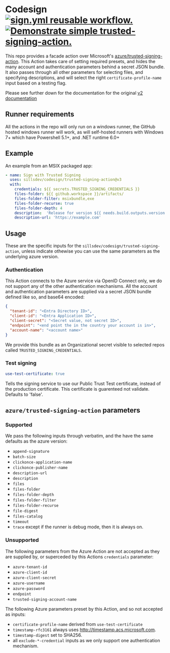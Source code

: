 # Codesign <br/> [![sign.yml reusable workflow.](https://github.com/sillsdev/codesign/actions/workflows/sign-example.yml/badge.svg)](https://github.com/sillsdev/codesign/actions/workflows/sign-example.yml) [![Demonstrate simple trusted-signing-action.](https://github.com/sillsdev/codesign/actions/workflows/sign-trusted-signing-example.yml/badge.svg)](https://github.com/sillsdev/codesign/actions/workflows/sign-trusted-signing-example.yml)

This repo provides a facade action over Microsoft's [azure/trusted-signing-action](https://github.com/Azure/trusted-signing-action). This Action takes care of setting required presets, and hides the many account and authentication parameters behind a secret JSON bundle. It also passes through all other parameters for selecting files, and specifying descriptions, and will select the right `certificate-profile-name` input based on a testing flag.

Please see further down for the documentation for the original [v2 documentation](/README.v2.md)


## Runner requirements

All the actions in the repo will only run on a windows runner, the GitHub hosted windows runner will work, as will self-hosted runners with Windows 7+ which have Powershell 5.1+, and .NET runtime 6.0+

## Example

An example from an MSIX packaged app:
```yaml
- name: Sign with Trusted Signing
  uses: sillsdev/codesign/trusted-signing-action@v3
  with:
    credentials: ${{ secrets.TRUSTED_SIGNING_CREDENTIALS }}
    files-folder: ${{ github.workspace }}/artifacts/
    files-folder-filter: msixbundle,exe
    files-folder-recurse: true
    files-folder-depth: 4
    description:  'Release for version ${{ needs.build.outputs.version }} from branch ${{ github.ref_name }}'
    description-url: 'https://example.com'
```

## Usage

These are the specific inputs for the `sillsdev/codesign/trusted-signing-action`, unless indicate othewise you can use the same parameters as the underlying azure version.


### Authentication

This Action connects to the Azure service via OpenID Connect only, we do not support any of the other authentication mechanisms. All the account and authentication parameters are supplied via a secret JSON bundle defined like so, and base64 encoded:
```json
{
  "tenant-id": "<Entra Directory ID>",
  "client-id": "<Entra Application ID>",
  "client-secret": "<Secret value, not secret ID>",
  "endpoint": "<end point the in the country your account is in>",
  "account-name": "<account name>"
}
```
We provide this bundle as an Organizational secret visible to selected repos called `TRUSTED_SIGNING_CREDENTIALS`.

### Test signing
```yaml
use-test-certificate: true
```
Tells the signing service to use our Public Trust Test certificate, instead of the production certificate. This certificate is guarenteed not validate. Defaults to 'false'.


## `azure/trusted-signing-action` parameters
### Supported
We pass the following inputs through verbatim, and the have the same defaults as the azure version:
* `append-signature`
* `batch-size`
* `clickonce-application-name`
* `clickonce-publisher-name`
* `description-url`
* `description`
* `files`
* `files-folder`
* `files-folder-depth`
* `files-folder-filter`
* `files-folder-recurse`
* `file-digest`
* `files-catalog`
* `timeout`
* `trace` except if the runner is debug mode, then it is always on.

### Unsupported
The following parameters from the Azure Action are not accepted as they are supplied by, or superceded by this Actions `credentials` parameter:
* `azure-tenant-id`
* `azure-client-id`
* `azure-client-secret`
* `azure-username`
* `azure-password`
* `endpoint`
* `trusted-signing-account-name`

The following Azure parameters preset by this Action, and so not accepted as inputs:
* `certificate-profile-name` derived from `use-test-certificate`
* `timestamp-rfc3161` always uses http://timestamp.acs.microsoft.com.
* `timestamp-digest` set to SHA256.
* all `exclude-*-credential` inputs as we only support one authentication mechanism.
